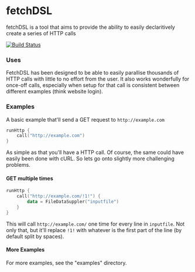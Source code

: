 # fetchDSL

fetchDSL is a tool that aims to provide the ability to easily declaritively create a series of HTTP calls

[![Build Status](https://dev.azure.com/devslash/FetchDSL/_apis/build/status/paulthom12345.HttpDSL)](https://dev.azure.com/devslash/FetchDSL/_build/latest?definitionId=1)

### Uses

FetchDSL has been designed to be able to easily parallise thousands of HTTP calls with little to no effort from the user. It also works wonderfully for once-off calls, especially when setup for that call is consistent between different examples (think website login).

### Examples

A basic example that'll send a GET request to `http://example.com`

```kotlin
runHttp {
    call("http://example.com")
}
```

As simple as that you'll have a HTTP call. Of course, the same could have easily been done with cURL. So lets go onto slightly more challenging problems.

#### GET multiple times
```kotlin
runHttp {
    call("http://example.com/!1!") {
        data = FileDataSuppler("inputfile")
    }
}
```

This will call `http://example.com/` one time for every line in `inputfile`. Not only that, but it'll replace `!1!` with whatever is the first part of the line (by default split by spaces).

#### More Examples
For more examples, see the "examples" directory.
